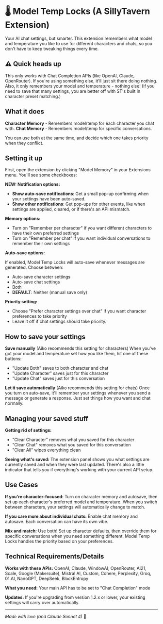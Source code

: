 # 🌡️ Model Temp Locks (A SillyTavern Extension)

Your AI chat settings, but smarter. This extension remembers what model and temperature you like to use for different characters and chats, so you don't have to keep tweaking things every time.

## ⚠️ Quick heads up

This only works with Chat Completion APIs (like OpenAI, Claude, OpenRouter). If you're using something else, it'll just sit there doing nothing. Also, it only remembers your model and temperature - nothing else! (If you need to save that many settings, you are better off with ST's built in character preset matching.)

## What it does

**Character Memory** - Remembers model/temp for each character you chat with.
**Chat Memory** - Remembers model/temp for specific conversations. 

You can use both at the same time, and decide which one takes priority when they conflict.

## Setting it up

First, open the extension by clicking "Model Memory" in your Extensions menu. You'll see some checkboxes:

**NEW: Notification options:**
- **Show auto-save notifications**: Get a small pop-up confirming when your settings have been auto-saved.
- **Show other notifications**: Get pop-ups for other events, like when settings are applied, cleared, or if there's an API mismatch.

**Memory options:**
- Turn on "Remember per character" if you want different characters to have their own preferred settings
- Turn on "Remember per chat" if you want individual conversations to remember their own settings

**Auto-save options:**

If enabled, Model Temp Locks will auto-save whenever messages are generated. Choose between: 
- Auto-save character settings
- Auto-save chat settings
- Both
- **DEFAULT**: Neither (manual save only)

**Priority setting:**
- Choose "Prefer character settings over chat" if you want character preferences to take priority
- Leave it off if chat settings should take priority.

## How to save your settings

**Save manually** (Aiko recommends this setting for characters)
When you've got your model and temperature set how you like them, hit one of these buttons:
- "Update Both" saves to both character and chat
- "Update Character" saves just for this character  
- "Update Chat" saves just for this conversation

**Let it save automatically** (Aiko recommends this setting for chats)
Once you turn on auto-save, it'll remember your settings whenever you send a message or generate a response. Just set things how you want and chat normally.

## Managing your saved stuff

**Getting rid of settings:**
- "Clear Character" removes what you saved for this character
- "Clear Chat" removes what you saved for this conversation
- "Clear All" wipes everything clean

**Seeing what's saved:**
The extension panel shows you what settings are currently saved and when they were last updated. There's also a little indicator that tells you if everything's working with your current API setup.

## Use Cases

**If you're character-focused:**
Turn on character memory and autosave, then set up each character's preferred model and temperature. When you switch between characters, your settings will automatically change to match.

**If you care more about individual chats:**
Enable chat memory and autosave. Each conversation can have its own vibe.

**Mix and match:**
Use both! Set up character defaults, then override them for specific conversations when you need something different. Model Temp Locks handles the priority based on your preferences.

## Technical Requirements/Details

**Works with these APIs:** OpenAI, Claude, WindowAI, OpenRouter, AI21, Scale, Google (Makersuite), Mistral AI, Custom, Cohere, Perplexity, Groq, 01.AI, NanoGPT, DeepSeek, BlockEntropy

**What you need:** Your main API has to be set to "Chat Completion" mode

**Updates:** If you're upgrading from version 1.2.x or lower, your existing settings will carry over automatically.

---

*Made with love (and Claude Sonnet 4)* 🤖